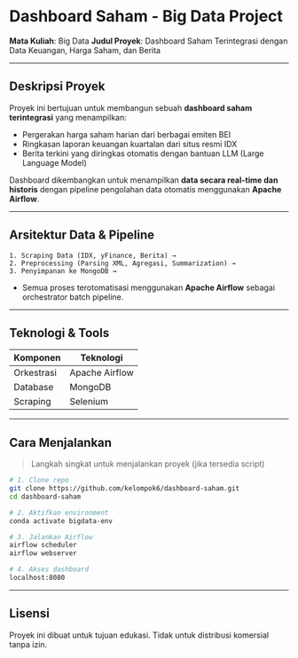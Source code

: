 # Dashboard Saham - Big Data Project

**Mata Kuliah**: Big Data
**Judul Proyek**: Dashboard Saham Terintegrasi dengan Data Keuangan, Harga Saham, dan Berita

---

## Deskripsi Proyek

Proyek ini bertujuan untuk membangun sebuah **dashboard saham terintegrasi** yang menampilkan:

* Pergerakan harga saham harian dari berbagai emiten BEI
* Ringkasan laporan keuangan kuartalan dari situs resmi IDX
* Berita terkini yang diringkas otomatis dengan bantuan LLM (Large Language Model)

Dashboard dikembangkan untuk menampilkan **data secara real-time dan historis** dengan pipeline pengolahan data otomatis menggunakan **Apache Airflow**.

---

## Arsitektur Data & Pipeline

```
1. Scraping Data (IDX, yFinance, Berita) →  
2. Preprocessing (Parsing XML, Agregasi, Summarization) →  
3. Penyimpanan ke MongoDB →  
```

* Semua proses terotomatisasi menggunakan **Apache Airflow** sebagai orchestrator batch pipeline.


---

## Teknologi & Tools

| Komponen         | Teknologi                        |
| ---------------- | -------------------------------- |
| Orkestrasi       | Apache Airflow                   |
| Database         | MongoDB                          |
| Scraping         | Selenium                         |

---

## Cara Menjalankan

> Langkah singkat untuk menjalankan proyek (jika tersedia script)

```bash
# 1. Clone repo
git clone https://github.com/kelompok6/dashboard-saham.git
cd dashboard-saham

# 2. Aktifkan environment
conda activate bigdata-env

# 3. Jalankan Airflow
airflow scheduler
airflow webserver

# 4. Akses dashboard
localhost:8080
```
---

## Lisensi

Proyek ini dibuat untuk tujuan edukasi. Tidak untuk distribusi komersial tanpa izin.

